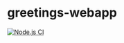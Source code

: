 # greetings-webapp
[![Node.js CI](https://github.com/ArnoldMathibe/greetings-webapp/actions/workflows/node.js.yml/badge.svg)](https://github.com/ArnoldMathibe/greetings-webapp/actions/workflows/node.js.yml)
